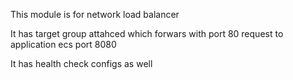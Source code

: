 This module is for network load balancer

It has target group attahced which forwars with port 80 request to application ecs port 8080

It has health check configs as well 